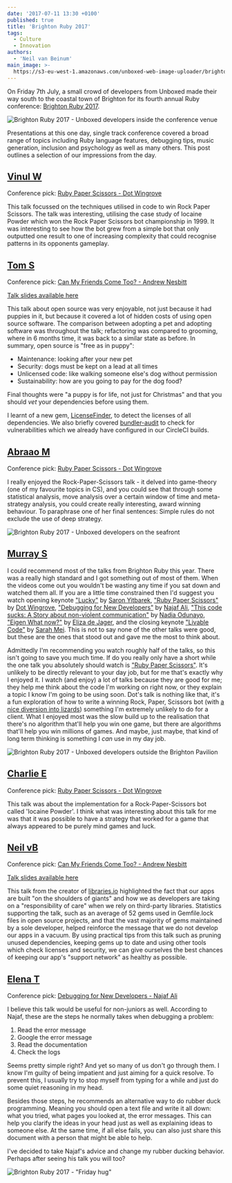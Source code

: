```yaml
---
date: '2017-07-11 13:30 +0100'
published: true
title: 'Brighton Ruby 2017'
tags:
  - Culture
  - Innovation
authors:
  - 'Neil van Beinum'
main_image: >-
  https://s3-eu-west-1.amazonaws.com/unboxed-web-image-uploader/brighton-ruby-2017-outdoors.jpg
---
```


On Friday 7th July, a small crowd of developers from Unboxed made their way south to the coastal town of Brighton for its fourth annual Ruby conference: [Brighton Ruby 2017](https://brightonruby.com/).

![Brighton Ruby 2017 - Unboxed developers inside the conference venue](https://s3-eu-west-1.amazonaws.com/unboxed-web-image-uploader/brighton-ruby-2017-audience.jpg)

Presentations at this one day, single track conference covered a broad range of topics including Ruby language features, debugging tips, music generation, inclusion and psychology as well as many others. This post outlines a selection of our impressions from the day.

## [Vinul W](/people#vinul-wimalaweera)

Conference pick: [Ruby Paper Scissors - Dot Wingrove](https://brightonruby.com/2017/ruby-paper-scissors-dot-wingrove/)

This talk focussed on the techniques utilised in code to win Rock Paper Scissors. The talk was interesting, utilising the case study of Iocaine Powder which won the Rock Paper Scissors bot championship in 1999. It was interesting to see how the bot grew from a simple bot that only outputted one result to one of increasing complexity that could recognise patterns in its opponents gameplay.

## [Tom S](/people#tom-sabin)

Conference pick: [Can My Friends Come Too? - Andrew Nesbitt](https://brightonruby.com/2017/can-my-friends-come-too-andrew-nesbitt/)

[Talk slides available here](https://speakerdeck.com/andrew/can-my-friends-come-too)

This talk about open source was very enjoyable, not just because it had puppies in it, but because it covered a lot of hidden costs of using open source software. The comparison between adopting a pet and adopting software was throughout the talk; refactoring was compared to grooming, where in 6 months time, it was back to a similar state as before. In summary, open source is "free as in puppy":

- Maintenance: looking after your new pet
- Security: dogs must be kept on a lead at all times
- Unlicensed code: like walking someone else's dog without permission
- Sustainability: how are you going to pay for the dog food?

Final thoughts were "a puppy is for life, not just for Christmas" and that you should _vet_ your dependencies before using them.

I learnt of a new gem, [LicenseFinder](https://github.com/pivotal/LicenseFinder), to detect the licenses of all dependencies. We also briefly covered [bundler-audit](https://github.com/rubysec/bundler-audit) to check for vulnerabilities which we already have configured in our CircleCI builds.

## [Abraao M](/people#abraao-mota)

Conference pick: [Ruby Paper Scissors - Dot Wingrove](https://brightonruby.com/2017/ruby-paper-scissors-dot-wingrove/)

I really enjoyed the Rock-Paper-Scissors talk - it delved into game-theory (one of my favourite topics in CS), and you could see that through some statistical analysis, move analysis over a certain window of time and meta-strategy analysis, you could create really interesting, award winning behaviour. To paraphrase one of her final sentences: Simple rules do not exclude the use of deep strategy.

![Brighton Ruby 2017 - Unboxed developers on the seafront](https://s3-eu-west-1.amazonaws.com/unboxed-web-image-uploader/brighton-ruby-2017-seafront.jpg)

## [Murray S](/people#murray-steele)

I could recommend most of the talks from Brighton Ruby this year.  There was a really high standard and I got something out of most of them.  When the videos come out you wouldn't be wasting any time if you sat down and watched them all.  If you are a little time constrained then I'd suggest you watch opening keynote ["Lucky"](https://brightonruby.com/2017/lucky-saron-yitbarek/) by [Saron Yitbarek](https://twitter.com/saronyitbarek), ["Ruby Paper Scissors"](https://brightonruby.com/2017/ruby-paper-scissors-dot-wingrove/) by [Dot Wingrove](https://twitter.com/notthepoint), ["Debugging for New Developers"](https://brightonruby.com/2017/debugging-for-new-developers-ali-najaf/) by [Najaf Ali](https://twitter.com/alinajaf), ["This code sucks: A Story about non-violent communication"](https://brightonruby.com/2017/this-code-sucks-a-story-about-non-violent-communication-nadia-odunayo/) by [Nadia Odunayo](https://twitter.com/nodunayo), ["Eigen What now?"](https://brightonruby.com/2017/eigen-what-now-eliza-de-jager/) by [Eliza de Jager](https://twitter.com/code_kitten), and the closing keynote ["Livable Code"](https://brightonruby.com/2017/livable-code-sarah-mei/) by [Sarah Mei](https://twitter.com/sarahmei).  This is not to say none of the other talks were good, but these are the ones that stood out and gave me the most to think about.

Admittedly I'm recommending you watch roughly half of the talks, so this isn't going to save you much time.  If do you really only have a short while the one talk you absolutely should watch is ["Ruby Paper Scissors"](https://brightonruby.com/2017/ruby-paper-scissors-dot-wingrove/).  It's unlikely to be directly relevant to your day job, but for me that's exactly why I enjoyed it.  I watch (and enjoy) a lot of talks because they are good for me; they help me think about the code I'm working on right now, or they explain a topic I know I'm going to be using soon.  Dot's talk is nothing like that, it's a fun exploration of how to write a winning Rock, Paper, Scissors bot (with [a nice diversion into lizards](https://www.scientificamerican.com/article/mating-lizards-play-a-gam/)) something I'm extremely unlikely to do for a client.  What I enjoyed most was the slow build up to the realisation that there's no algorithm that'll help you win one game, but there are algorithms that'll help you win millions of games.  And maybe, just maybe, that kind of long term thinking is something I *can* use in my day job.

![Brighton Ruby 2017 - Unboxed developers outside the Brighton Pavilion](https://s3-eu-west-1.amazonaws.com/unboxed-web-image-uploader/brighton-ruby-2017-outdoors.jpg)

## [Charlie E](/people#charlie-egan)

Conference pick: [Ruby Paper Scissors - Dot Wingrove](https://brightonruby.com/2017/ruby-paper-scissors-dot-wingrove/)

This talk was about the implementation for a Rock-Paper-Scissors bot called 'Iocaine Powder'. I think what was interesting about this talk for me was that it was possible to have a strategy that worked for a game that always appeared to be purely mind games and luck.

## [Neil vB](/people#neil-van-beinum)

Conference pick: [Can My Friends Come Too? - Andrew Nesbitt](https://brightonruby.com/2017/can-my-friends-come-too-andrew-nesbitt/)

[Talk slides available here](https://speakerdeck.com/andrew/can-my-friends-come-too)

This talk from the creator of [libraries.io](https://libraries.io/) highlighted the fact that our apps are built "on the shoulders of giants" and how we as developers are taking on a "responsibility of care" when we rely on third-party libraries. Statistics supporting the talk, such as an average of 52 gems used in Gemfile.lock files in open source projects, and that the vast majority of gems maintained by a sole developer, helped reinforce the message that we do not develop our apps in a vacuum. By using practical tips from this talk such as pruning unused dependencies, keeping gems up to date and using other tools which check licenses and security, we can give ourselves the best chances of keeping our app's "support network" as healthy as possible.

## [Elena T](/people#elena-tanasoiu)

Conference pick: [Debugging for New Developers - Najaf Ali](https://brightonruby.com/2017/debugging-for-new-developers-ali-najaf/)

I believe this talk would be useful for non-juniors as well. According to Najaf, these are the steps he normally takes when debugging a problem:

1. Read the error message
2. Google the error message
3. Read the documentation
4. Check the logs

Seems pretty simple right? And yet so many of us don't go through them. I know I'm guilty of being impatient and just aiming for a quick resolve. To prevent this, I usually try to stop myself from typing for a while and just do some quiet reasoning in my head.

Besides those steps, he recommends an alternative way to do rubber duck programming. Meaning you should open a text file and write it all down: what you tried, what pages you looked at, the error messages. This can help you clarify the ideas in your head just as well as explaining ideas to someone else. At the same time, if all else fails, you can also just share this document with a person that might be able to help.

I've decided to take Najaf's advice and change my rubber ducking behavior. Perhaps after seeing his talk you will too?

![Brighton Ruby 2017 - "Friday hug"](https://s3-eu-west-1.amazonaws.com/unboxed-web-images/7be9ec0d3f45c1a7e50d8372ea1642b3.jpg)

